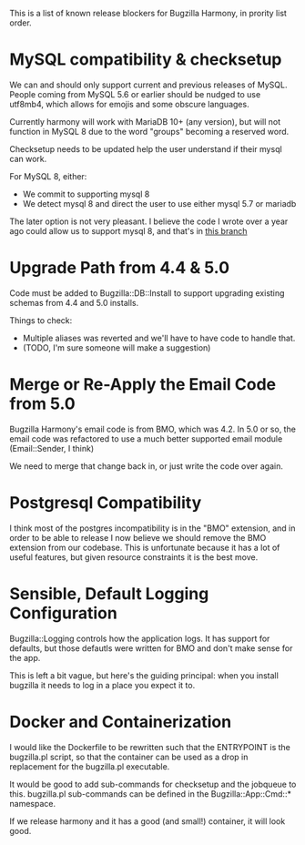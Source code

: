 This is a list of known release blockers for Bugzilla Harmony, in prority list order.

# MySQL compatibility & checksetup

We can and should only support current and previous releases of MySQL. 
People coming from MySQL 5.6 or earlier should be nudged to use utf8mb4, which allows for emojis
and some obscure languages.

Currently harmony will work with MariaDB 10+ (any version), 
but will not function in MySQL 8 due to the word "groups" becoming a reserved word.

Checksetup needs to be updated help the user understand if their mysql can work.

For MySQL 8, either:
- We commit to supporting mysql 8
- We detect mysql 8 and direct the user to use either mysql 5.7 or mariadb

The later option is not very pleasant. 
I believe the code I wrote over a year ago could allow us to support mysql 8, and that's in [this branch](https://github.com/bugzilla/harmony/blob/dylan/mysql-8)

# Upgrade Path from 4.4 & 5.0

Code must be added to Bugzilla::DB::Install to support upgrading existing schemas from 4.4 and 5.0 installs.

Things to check:
- Multiple aliases was reverted and we'll have to have code to handle that.
- (TODO, I'm sure someone will make a suggestion)

# Merge or Re-Apply the Email Code from 5.0

Bugzilla Harmony's email code is from BMO, which was 4.2.
In 5.0 or so, the email code was refactored to use a much better supported email module (Email::Sender, I think)

We need to merge that change back in, or just write the code over again.

# Postgresql Compatibility

I think most of the postgres incompatibility is in the "BMO" extension, and in order to be able to 
release I now believe we should remove the BMO extension from our codebase.
This is unfortunate because it has a lot of useful features, but given resource constraints it is the best move.

# Sensible, Default Logging Configuration

Bugzilla::Logging controls how the application logs. It has support for defaults, but those defautls
were written for BMO and don't make sense for the app. 

This is left a bit vague, but here's the guiding principal: when you install bugzilla it needs to log in
a place you expect it to.

# Docker and Containerization

I would like the Dockerfile to be rewritten such that the ENTRYPOINT is the bugzilla.pl script, so that
the container can be used as a drop in replacement for the bugzilla.pl executable.

It would be good to add sub-commands for checksetup and the jobqueue to this.
bugzilla.pl sub-commands can be defined in the Bugzilla::App::Cmd::* namespace.

If we release harmony and it has a good (and small!) container, it will look good.


